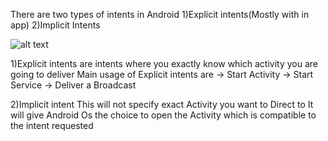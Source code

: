 There are two types of intents in Android 
1)Explicit intents(Mostly with in app)
2)Implicit  Intents

![alt text](https://tutorial.eyehunts.com//wp-content/uploads/2018/06/Types-of-Intent-Implicit-and-Explicit-Intent-in-Android-example-1.png)

1)Explicit intents are intents where you exactly know which activity you are going to deliver
 Main usage of Explicit intents are 
  -> Start Activity
  -> Start Service
  -> Deliver a Broadcast
   
2)Implicit intent 
 This will not specify exact Activity you want to Direct to
 It will give Android Os the choice to open the Activity which is compatible to the intent requested
